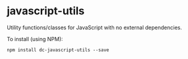 # javascript-utils

Utility functions/classes for JavaScript with no external dependencies.

To install (using NPM): 

``` npm
npm install dc-javascript-utils --save
```
